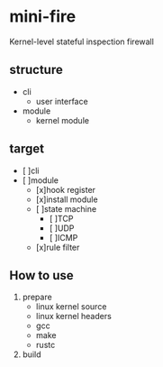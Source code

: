 # mini-fire
Kernel-level stateful inspection firewall

## structure
- cli 
    - user interface
- module
    - kernel module


## target
- [ ]cli
- [ ]module
    - [x]hook register
    - [x]install module
    - [ ]state machine
        - [ ]TCP
        - [ ]UDP
        - [ ]ICMP
    - [x]rule filter


## How to use
1. prepare
    - linux kernel source
    - linux kernel headers
    - gcc
    - make
    - rustc
2. build